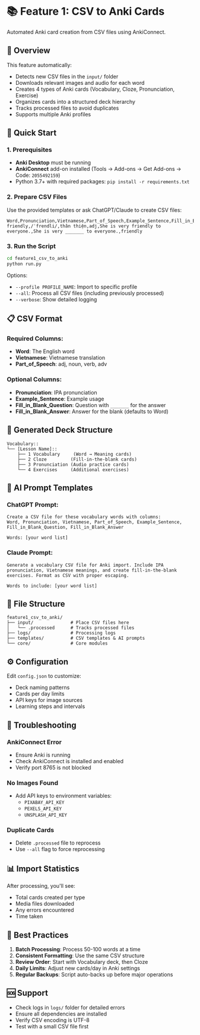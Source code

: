# 📚 Feature 1: CSV to Anki Cards

Automated Anki card creation from CSV files using AnkiConnect.

## 🎯 Overview

This feature automatically:
- Detects new CSV files in the `input/` folder
- Downloads relevant images and audio for each word
- Creates 4 types of Anki cards (Vocabulary, Cloze, Pronunciation, Exercise)
- Organizes cards into a structured deck hierarchy
- Tracks processed files to avoid duplicates
- Supports multiple Anki profiles

## 🚀 Quick Start

### 1. Prerequisites

- **Anki Desktop** must be running
- **AnkiConnect** add-on installed (Tools → Add-ons → Get Add-ons → Code: `2055492159`)
- Python 3.7+ with required packages: `pip install -r requirements.txt`

### 2. Prepare CSV Files

Use the provided templates or ask ChatGPT/Claude to create CSV files:

```
Word,Pronunciation,Vietnamese,Part_of_Speech,Example_Sentence,Fill_in_Blank_Question,Fill_in_Blank_Answer
friendly,/ˈfrendli/,thân thiện,adj,She is very friendly to everyone.,She is very _______ to everyone.,friendly
```

### 3. Run the Script

```bash
cd feature1_csv_to_anki
python run.py
```

Options:
- `--profile PROFILE_NAME`: Import to specific profile
- `--all`: Process all CSV files (including previously processed)
- `--verbose`: Show detailed logging

## 📋 CSV Format

### Required Columns:
- **Word**: The English word
- **Vietnamese**: Vietnamese translation
- **Part_of_Speech**: adj, noun, verb, adv

### Optional Columns:
- **Pronunciation**: IPA pronunciation
- **Example_Sentence**: Example usage
- **Fill_in_Blank_Question**: Question with `_______` for the answer
- **Fill_in_Blank_Answer**: Answer for the blank (defaults to Word)

## 🎴 Generated Deck Structure

```
Vocabulary::
└── [Lesson Name]::
    ├── 1 Vocabulary     (Word → Meaning cards)
    ├── 2 Cloze         (Fill-in-the-blank cards)
    ├── 3 Pronunciation (Audio practice cards)
    └── 4 Exercises     (Additional exercises)
```

## 🤖 AI Prompt Templates

### ChatGPT Prompt:
```
Create a CSV file for these vocabulary words with columns:
Word, Pronunciation, Vietnamese, Part_of_Speech, Example_Sentence, Fill_in_Blank_Question, Fill_in_Blank_Answer

Words: [your word list]
```

### Claude Prompt:
```
Generate a vocabulary CSV file for Anki import. Include IPA pronunciation, Vietnamese meanings, and create fill-in-the-blank exercises. Format as CSV with proper escaping.

Words to include: [your word list]
```

## 📁 File Structure

```
feature1_csv_to_anki/
├── input/              # Place CSV files here
│   └── .processed      # Tracks processed files
├── logs/               # Processing logs
├── templates/          # CSV templates & AI prompts
└── core/               # Core modules
```

## ⚙️ Configuration

Edit `config.json` to customize:
- Deck naming patterns
- Cards per day limits
- API keys for image sources
- Learning steps and intervals

## 🔧 Troubleshooting

### AnkiConnect Error
- Ensure Anki is running
- Check AnkiConnect is installed and enabled
- Verify port 8765 is not blocked

### No Images Found
- Add API keys to environment variables:
  - `PIXABAY_API_KEY`
  - `PEXELS_API_KEY`
  - `UNSPLASH_API_KEY`

### Duplicate Cards
- Delete `.processed` file to reprocess
- Use `--all` flag to force reprocessing

## 📊 Import Statistics

After processing, you'll see:
- Total cards created per type
- Media files downloaded
- Any errors encountered
- Time taken

## 🎯 Best Practices

1. **Batch Processing**: Process 50-100 words at a time
2. **Consistent Formatting**: Use the same CSV structure
3. **Review Order**: Start with Vocabulary deck, then Cloze
4. **Daily Limits**: Adjust new cards/day in Anki settings
5. **Regular Backups**: Script auto-backs up before major operations

## 🆘 Support

- Check logs in `logs/` folder for detailed errors
- Ensure all dependencies are installed
- Verify CSV encoding is UTF-8
- Test with a small CSV file first